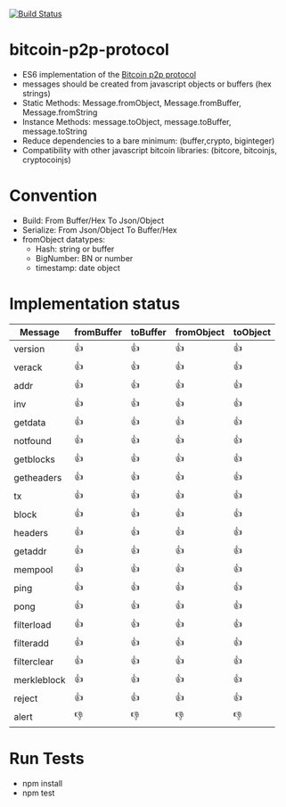 [![Build Status](https://travis-ci.org/getbitpocket/bitcoin-p2p-messages.svg?branch=master)](https://travis-ci.org/getbitpocket/bitcoin-p2p-messages)

# bitcoin-p2p-protocol

 - ES6 implementation of the [Bitcoin p2p protocol](https://en.bitcoin.it/wiki/Protocol_documentation)
 - messages should be created from javascript objects or buffers (hex strings) 
 - Static Methods: Message.fromObject, Message.fromBuffer, Message.fromString
 - Instance Methods: message.toObject, message.toBuffer, message.toString
 - Reduce dependencies to a bare minimum: (buffer,crypto, biginteger)
 - Compatibility with other javascript bitcoin libraries: (bitcore, bitcoinjs, cryptocoinjs)

# Convention

 - Build: From Buffer/Hex To Json/Object
 - Serialize: From Json/Object To Buffer/Hex
 - fromObject datatypes:
    - Hash: string or buffer
    - BigNumber: BN or number
    - timestamp: date object

# Implementation status

|Message|fromBuffer|toBuffer|fromObject|toObject|
|---|---|---|---|---|
|version|:+1:|:+1:|:+1:|:+1:|
|verack|:+1:|:+1:|:+1:|:+1:|
|addr|:+1:|:+1:|:+1:|:+1:|
|inv|:+1:|:+1:|:+1:|:+1:|
|getdata|:+1:|:+1:|:+1:|:+1:|
|notfound|:+1:|:+1:|:+1:|:+1:|
|getblocks|:+1:|:+1:|:+1:|:+1:|
|getheaders|:+1:|:+1:|:+1:|:+1:|
|tx|:+1:|:+1:|:+1:|:+1:|
|block|:+1:|:+1:|:+1:|:+1:|
|headers|:+1:|:+1:|:+1:|:+1:|
|getaddr|:+1:|:+1:|:+1:|:+1:|
|mempool|:+1:|:+1:|:+1:|:+1:|
|ping|:+1:|:+1:|:+1:|:+1:|
|pong|:+1:|:+1:|:+1:|:+1:|
|filterload|:+1:|:+1:|:+1:|:+1:|
|filteradd|:+1:|:+1:|:+1:|:+1:|
|filterclear|:+1:|:+1:|:+1:|:+1:|
|merkleblock|:+1:|:+1:|:+1:|:+1:|
|reject|:+1:|:+1:|:+1:|:+1:|
|alert|:-1:|:-1:|:-1:|:-1:|

# Run Tests

 - npm install
 - npm test